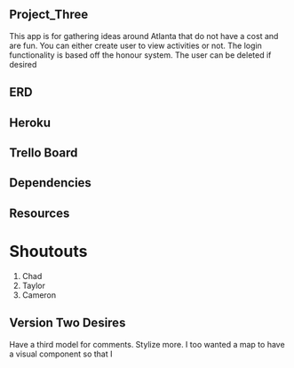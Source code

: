 ## Project_Three
This app is for gathering ideas around Atlanta that do not have a cost and are fun. You can either create  user to view activities or not. The login functionality is based off the honour system. The user can be deleted if desired

## ERD

## Heroku

## Trello Board

## Dependencies

## Resources

# Shoutouts
1. Chad
2. Taylor
3. Cameron

## Version Two Desires
Have a third model for comments. Stylize more. I too wanted a map to have a visual component so that I 